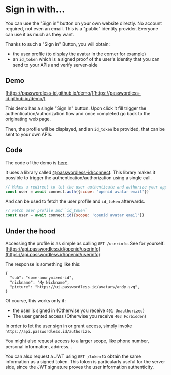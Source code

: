 Sign in with...
===============

You can use the "Sign in" button on your own website directly. No account required, not even an email. This is a "public" identity provider. Everyone can use it as much as they want.

Thanks to such a "Sign in" Button, you will obtain:

- the user profile (to display the avatar in the corner for example)
- an `id_token` which is a signed proof of the user's identity that you can send to your APIs and verify server-side

Demo
----

[https://passwordless-id.github.io/demo/](https://passwordless-id.github.io/demo/)

This demo has a single "Sign In" button. Upon click it fill trigger the authentication/authorization flow and once completed go back to the originating web page.

Then, the profile will be displayed, and an `id_token` be provided, that can be sent to your own APIs.

Code
----

The code of the demo is [here](https://github.com/passwordless-id/demo).

It uses a library called [@passwordless-id/connect](https://github.com/passwordless-id/connect). This library makes it possible to trigger the authentication/authorization using a single call.

```js
// Makes a redirect to let the user authenticate and authorize your app to read the scope
const user = await connect.auth({scope: 'openid avatar email'})
```

And can be used to fetch the user profile and `id_token` afterwards.

```js
// Fetch user profile and `id_token`
const user = await connect.id({scope: 'openid avatar email'})
```


Under the hood
--------------

Accessing the profile is as simple as calling `GET /userinfo`. See for yourself: [https://api.passwordless.id/openid/userinfo](https://api.passwordless.id/openid/userinfo)

The response is something like this:

    {
      "sub": "some-anonymized-id",
      "nickname": "My Nickname",
      "picture": "https://ui.passwordless.id/avatars/andy.svg",
    }

Of course, this works only if:

- the user is signed in (Otherwise you receive `401 Unauthorized`)
- The user ganted access (Otherwise you receive `403 Forbidden`)

In order to let the user sign in or grant access, simply invoke `https://api.passwordless.id/authorize`.

You might also request access to a larger scope, like phone number, personal information, address...

You can also request a JWT using `GET /token` to obtain the same information as a signed token. This token is particularly useful for the server side, since the JWT signature proves the user information authenticity.

